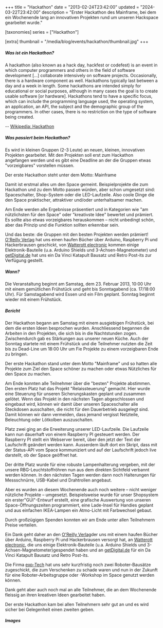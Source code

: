 +++
title = "Hackathon"
date = "2013-02-24T23:42:00"
updated = "2024-03-22T23:42:00"
description = "Erster Hackathon des Mainframe, bei dem ein Wochenende lang an innovativen Projekten rund um unseren Hackspace gearbeitet wurde."

[taxonomies]
series = ["Hackathon"]

[extra]
thumbnail = "/media/blog/events/hackathon/thumbnail.jpg"
+++

##### Was ist ein Hackathon?

A hackathon (also known as a hack day, hackfest or codefest) is an event in
which computer programmers and others in the field of software development […]
collaborate intensively on software projects. Occasionally, there is a hardware
component as well. Hackathons typically last between a day and a week in
length. Some hackathons are intended simply for educational or social purposes,
although in many cases the goal is to create usable software [or hardware].
Hackathons tend to have a specific focus, which can include the programming
language used, the operating system, an application, an API, the subject and
the demographic group of the programmers. In other cases, there is no
restriction on the type of software being created.

-- [Wikipedia: Hackathon](://en.wikipedia.org/wiki/Hackathon)

##### Was passiert beim Hackathon?

Es wird in kleinen Gruppen (2-3 Leute) an neuen, kleinen, innovativen Projekten gearbeitet. Mit den Projekten soll erst
zum Hackathon angefangen werden und es gibt eine Deadline an der die Gruppen etwas "vorzeigbares" vorstellen müssen.

Der erste Hackathon steht unter dem Motto: Mainframe

Damit ist erstmal alles um den Space gemeint. Beispielprojekte die zum Hackathon und zu dem Motto passen würden, aber
schon umgesetzt sind: Spaceschalter, Shop-System oder die LED-Laufzeile. Also coole Dinge die den Space praktischer,
attraktiver und/oder unterhaltsamer machen.

Am Ende werden alle Ergebnisse präsentiert und in Kategorien wie "am nützlichsten für den Space" oder "kreativste Idee"
bewertet und prämiert. Es sollte also etwas vorzeigbares herauskommen – nicht unbedingt schön, aber das Prinzip und die
Funktion sollten erkennbar sein.

Und das beste: die Gruppen mit den besten Projekten werden prämiert! [O'Reilly Verlag](http://www.oreilly.de/) hat uns
einen haufen Bücher über Arduino, Raspberry Pi und Hackerbrausen geschickt,
von [Watterott electronic](http://www.watterott.com/) kommen einige Elektronik-Bauteile (u.a. Arduino Shields und
3-Achsen-Magnetometer) und [getDigital.de](http://www.getdigital.de/) hat uns ein Da Vinci Katapult Bausatz und Retro
Post-its zur Verfügung gestellt.

##### Wann?

Die Veranstaltung beginnt am Samstag, dem 23. Februar 2013, 10:00 Uhr mit einem gemütlichen Frühstück und geht bis
Sonntagabend (ca. 17/18:00 Uhr). Für Samstagabend wird Essen und ein Film geplant. Sonntag beginnt wieder mit einem
Frühstück.

##### Bericht

Der Hackathon begann am Samstag mit einem ausgiebigen Frühstück, bei dem die ersten Ideen besprochen wurden.
Anschliessend begannen die Arbeiten in den Projekten, die sich bis in die Nachtstunden zogen. Zwischendurch gab es
Stärkungen aus unserer neuen Küche. Auch der Sonntag startete mit einem Frühstück und die Teilnehmer nutzten die Zeit
bis zu Dead-Line um 18:00 Uhr um Fie Projekte zu einem vorzeigbaren Ende zu bringen.

Der erste Hackathon stand unter dem Motto "Mainframe" und so hatten alle Projekte zum Ziel den Space schöner zu machen
oder etwas Nützliches für den Space zu machen.

Am Ende konnten alle Teilnehmer über die "besten" Projekte abstimmen. Den ersten Platz hat das Projekt "Relaissteuerung"
gemacht. Hier wurde eine Steuerung für unseren Sicherungskasten geplant und zusammen gelötet. Wenn das Projekt in den
nächsten Tagen abgeschlossen und eingebaut wird, können wir damit über unseren Spaceschalter alle Steckdosen
ausschalten, die nicht für den Dauerbetrieb ausgelegt sind. Damit können wir dann vermeiden, dass jemand vergisst
Netzteile, Beleuchtung oder Lötkolben auszuschalten.

Platz zwei ging an die Erweiterung unserer LED-Laufzeile. Die Laufzeile kann nun dauerhaft von einem Raspberry PI
gesteuert werden. Der Raspberry PI stellt ein Webserver bereit, über den jetzt der Text der Laufschrift geändert werden
kann. Ausserdem läuft dort ein Skript, dass mit der Status-API vom Space kommuniziert und auf der Laufschrift jedoch live
darstellt, ob der Space geöffnet hat.

Der dritte Platz wurde für eine robuste Lampenhalterung vergeben, mit der unsere RBG-Leuchtstoffröhren nun aus dem
direkten Sichtfeld verbannt werden können. In den nächsten Tagen werden dann noch Halterungen für Messschnürre,
USB-Kabel und Drahtrollen angebaut.

Aber es wurden an diesem Wochenende auch noch weitere – nicht weniger nützliche Projekte – umgesetzt. Beispielsweise
wurde für unser Shopsystem ein erster"GUI"-Entwurf erstellt, eine grafische Auswertung von unseren Space-Öffnungszeiten
programmiert, eine Lade-Insel für Handies geplant und aus einfachen IKEA-Lampen ein Atmo-Licht mit Farbwechsel gebaut.

Durch großzügigen Spenden konnten wir am Ende unter allen Teilnehmern Preise verteilen.

Ein Dank geht daher an den [O'Reilly Verlag](http://www.oreilly.de/)der uns mit einem haufen Bücher über Arduino,
Raspberry Pi und Hackerbrausen versorgt hat, an [Watterott electronic](http://www.watterott.com/), die uns einige
Elektronik-Bauteile (u.a. Arduino Shields und 3-Achsen-Magnetometer)gespendet haben und
an [getDigital.de](http://www.getdigital.de/) für ein Da Vinci Katapult Bausatz und Retro Post-its.

Die Firma [exp-Tech](http://exp-tech.de/) hat uns sehr kurzfristig noch zwei Roboter-Bausätze zugeschickt, die zum
Verschenken zu schade waren und nun in der Zukunft für eine Roboter-Arbeitsgruppe oder -Workshop im Space genutzt werden
können.

Dank geht aber auch noch mal an alle Teilnehmer, die an dem Wochenende fleissig an ihren kreativen Ideen gearbeitet
haben.

Der erste Hackathon kam bei allen Teilnehmern sehr gut an und es wird sicher bei Gelegenheit einen zweiten geben.

##### Images

[//]: # (TODO: ADD GALLERY)
